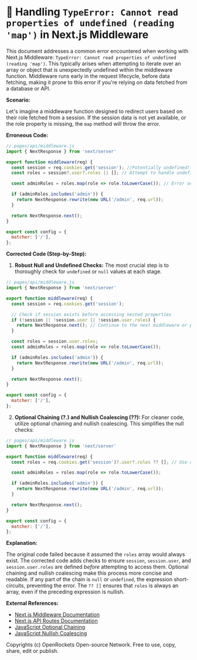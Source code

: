 # 🐞 Handling `TypeError: Cannot read properties of undefined (reading 'map')` in Next.js Middleware


This document addresses a common error encountered when working with Next.js Middleware:  `TypeError: Cannot read properties of undefined (reading 'map')`. This typically arises when attempting to iterate over an array or object that is unexpectedly undefined within the middleware function.  Middleware runs early in the request lifecycle, before data fetching, making it prone to this error if you're relying on data fetched from a database or API.


**Scenario:**

Let's imagine a middleware function designed to redirect users based on their role fetched from a session.  If the session data is not yet available, or the role property is missing, the `map` method will throw the error.


**Erroneous Code:**

```javascript
// pages/api/middleware.js
import { NextResponse } from 'next/server'

export function middleware(req) {
  const session = req.cookies.get('session'); //Potentially undefined!
  const roles = session?.user?.roles || []; // Attempt to handle undefined, but might still fail

  const adminRoles = roles.map(role => role.toLowerCase()); // Error occurs here if roles is undefined

  if (adminRoles.includes('admin')) {
    return NextResponse.rewrite(new URL('/admin', req.url));
  }

  return NextResponse.next();
}

export const config = {
  matcher: ['/'],
};
```


**Corrected Code (Step-by-Step):**


1. **Robust Null and Undefined Checks:**  The most crucial step is to thoroughly check for `undefined` or `null` values at each stage.


```javascript
// pages/api/middleware.js
import { NextResponse } from 'next/server'

export function middleware(req) {
  const session = req.cookies.get('session');

  // Check if session exists before accessing nested properties
  if (!session || !session.user || !session.user.roles) {
    return NextResponse.next(); // Continue to the next middleware or page
  }

  const roles = session.user.roles;
  const adminRoles = roles.map(role => role.toLowerCase());

  if (adminRoles.includes('admin')) {
    return NextResponse.rewrite(new URL('/admin', req.url));
  }

  return NextResponse.next();
}

export const config = {
  matcher: ['/'],
};
```

2. **Optional Chaining (?.) and Nullish Coalescing (??):**  For cleaner code, utilize optional chaining and nullish coalescing. This simplifies the null checks:

```javascript
// pages/api/middleware.js
import { NextResponse } from 'next/server'

export function middleware(req) {
  const roles = req.cookies.get('session')?.user?.roles ?? []; // Use optional chaining and nullish coalescing

  const adminRoles = roles.map(role => role.toLowerCase());

  if (adminRoles.includes('admin')) {
    return NextResponse.rewrite(new URL('/admin', req.url));
  }

  return NextResponse.next();
}

export const config = {
  matcher: ['/'],
};
```


**Explanation:**

The original code failed because it assumed the `roles` array would always exist.  The corrected code adds checks to ensure `session`, `session.user`, and `session.user.roles` are defined *before* attempting to access them.  Optional chaining and nullish coalescing make this process more concise and readable.  If any part of the chain is `null` or `undefined`, the expression short-circuits, preventing the error. The `?? []` ensures that `roles` is always an array, even if the preceding expression is nullish.


**External References:**

* [Next.js Middleware Documentation](https://nextjs.org/docs/app/building-your-application/routing/middleware)
* [Next.js API Routes Documentation](https://nextjs.org/docs/api-routes/introduction)
* [JavaScript Optional Chaining](https://developer.mozilla.org/en-US/docs/Web/JavaScript/Reference/Operators/Optional_chaining)
* [JavaScript Nullish Coalescing](https://developer.mozilla.org/en-US/docs/Web/JavaScript/Reference/Operators/Nullish_coalescing_operator)


Copyrights (c) OpenRockets Open-source Network. Free to use, copy, share, edit or publish.

